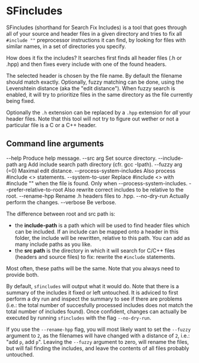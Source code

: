 # SFincludes
SFincludes (shorthand for Search Fix Includes) is a tool that goes
through all of your source and header files in a given directory and
tries to fix all `#include ""` preprocessor instructions it can find, by
looking for files with similar names, in a set of directories you specify.

How does it fix the includes? It searches first finds all header files
(.h or .hpp) and then fixes every include with one of the found headers.

The selected header is chosen by the file name. By default the filename should
match exactly. Optionally, fuzzy matching can be done, using the Levenshtein
distance (aka the "edit distance"). When fuzzy search is enabled, it will try to
prioritize files in the same directory as the file currently being fixed.

Optionally the `.h` extension can be replaced by a `.hpp` extension for *all*
your header files. Note that this tool will not try to figure out wether or not
a particular file is a C or a C++ header.

## Command line arguments

  --help                     Produce help message.
  --src arg                  Set source directory.
  --include-path arg         Add include search path directory (cfr. gcc -Ipath).
  --fuzzy arg (=0)           Maximal edit distance.
  --process-system-includes  Also process #include <> statements.
  --system-to-user           Replace #include <> with #include "" when the file
                             is found. Only when --process-system-includes.
  --prefer-relative-to-root  Also rewrite correct includes to be relative to 
                             the root.
  --rename-hpp               Rename .h headers files to .hpp.
  --no-dry-run               Actually perform the changes.
  --verbose                  Be verbose.

The difference between root and src path is:

 - the **include-path** is a path which will be used to find header files which
   can be included. If an include can be mapped onto a header in this folder,
   the include will be rewritten, relative to this path. You can add as many
   include paths as you like.
 - the **src path** is the directory in which it will search for C/C++ files
   (headers and source files) to fix: rewrite the `#include` statements.

Most often, these paths will be the same. Note that you always need to provide
both.

By default, `sfincludes` will output what it would do. Note that there is a
summary of the includes it fixed or left untouched. It is adviced to first
perform a dry run and inspect the summary to see if there are problems (i.e.:
the total number of succesfully processed includes does not match the total
number of includes found). Once confident, changes can actually be executed by
running `sfincludes` with the flag `--no-dry-run`.

If you use the `--rename-hpp` flag, you will most likely want to set the
`--fuzzy` argument to `2`, as the filenames will have changed with a distance of
`2`, i.e.: "add `p`, add `p`". Leaving the `--fuzzy` argument to zero, will
rename the files, but will fail finding the includes, and leave the contents of
all files probably untouched.

